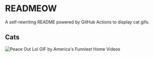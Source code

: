 # READMEOW

A self-rewriting README powered by GitHub Actions to display cat gifs.

## Cats

![Peace Out Lol GIF by America's Funniest Home Videos](https://media4.giphy.com/media/l4KibK3JwaVo0CjDO/200.gif?cid=9acd02daijzqv7n635umuev0zschxplxn53a1vov9nfhmx9y&ep=v1_gifs_search&rid=200.gif&ct=g)
